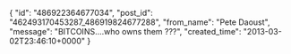  {
   "id": "486922364677034",
   "post_id": "462493170453287_486919824677288",
   "from_name": "Pete Daoust",
   "message": "BITCOINS....who owns them ???",
   "created_time": "2013-03-02T23:46:10+0000"
 }

